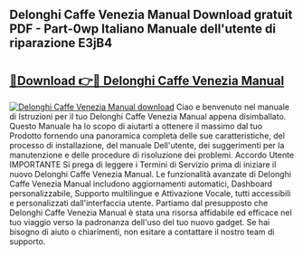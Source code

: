 ## Delonghi Caffe Venezia Manual Download gratuit PDF - Part-0wp Italiano Manuale dell'utente di riparazione E3jB4

# <h2><a href="http://dfe4mz4.blite.top/?on=Delonghi+Caffe+Venezia+Manual">🔗Download 👉🔴 Delonghi Caffe Venezia Manual</a></h2>

[![Delonghi Caffe Venezia Manual download](https://i.imgur.com/lujVjoI.png)](http://dfe4mz4.blite.top/?on=Delonghi+Caffe+Venezia+Manual)
Ciao e benvenuto nel manuale di Istruzioni per il tuo Delonghi Caffe Venezia Manual appena disimballato. Questo Manuale ha lo scopo di aiutarti a ottenere il massimo dal tuo Prodotto fornendo una panoramica completa delle sue caratteristiche, del processo di installazione, del manuale Dell'utente, dei suggerimenti per la manutenzione e delle procedure di risoluzione dei problemi. Accordo Utente IMPORTANTE Si prega di leggere i Termini di Servizio prima di iniziare il nuovo Delonghi Caffe Venezia Manual. Le funzionalità avanzate di Delonghi Caffe Venezia Manual includono aggiornamenti automatici, Dashboard personalizzabile, Supporto multilingue e Attivazione Vocale, tutti accessibili e personalizzati dall'interfaccia utente. Partiamo dal presupposto che Delonghi Caffe Venezia Manual è stata una risorsa affidabile ed efficace nel tuo viaggio verso la padronanza dell'uso del tuo nuovo gadget. Se hai bisogno di aiuto o chiarimenti, non esitare a contattare il nostro team di supporto.
